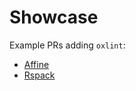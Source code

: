# Showcase

Example PRs adding `oxlint`:

- [Affine](https://github.com/toeverything/AFFiNE/pull/4867)
- [Rspack](https://github.com/oxc-project/rspack/pull/3999)
